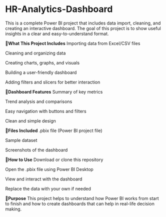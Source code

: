 # HR-Analytics-Dashboard
This is a complete Power BI project that includes data import, cleaning, and creating an interactive dashboard. The goal of this project is to show useful insights in a clear and easy-to-understand format.

🔹**What This Project Includes**
Importing data from Excel/CSV files

Cleaning and organizing data

Creating charts, graphs, and visuals

Building a user-friendly dashboard

Adding filters and slicers for better interaction

🔹**Dashboard Features**
Summary of key metrics

Trend analysis and comparisons

Easy navigation with buttons and filters

Clean and simple design

🔹**Files Included**
.pbix file (Power BI project file)

Sample dataset

Screenshots of the dashboard

🔹**How to Use**
Download or clone this repository

Open the .pbix file using Power BI Desktop

View and interact with the dashboard

Replace the data with your own if needed

🔹**Purpose**
This project helps to understand how Power BI works from start to finish and how to create dashboards that can help in real-life decision making.
